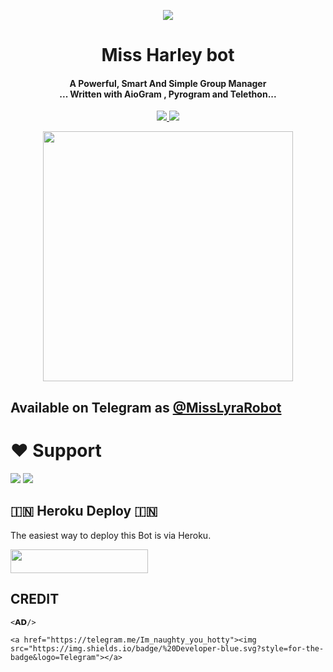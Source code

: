 <p align="center">
  <img src="https://te.legra.ph/file/fb852c168f7dfb653f59e.jpg">
</p>

<h1 align="center"><b> Miss Harley bot </b></h1>

<h4 align="center">A Powerful, Smart And Simple Group Manager <br> ... Written with AioGram , Pyrogram and Telethon...</h4>
<p align='center'>
  <a href="https://www.python.org/" alt="made-with-python"> <img src="https://img.shields.io/badge/Made%20with-Python-1f425f.svg?style=flat-square&logo=python&color=blue" /> </a>
  <a href="https://github.com/AdarshuXD/Harleybot/graphs/commit-activity" alt="Maintenance"> <img src="https://img.shields.io/badge/Maintained%3F-yes-green.svg?style=flat-square" /> </a>
</p>

<p align="center"><a href="https://t.me/MissHarleybot"><img src="(https://te.legra.ph/file/fb852c168f7dfb653f59e.jpg)" width="400"></a></p>

## Available on Telegram as [@MissLyraRobot](https://t.me/MissLyraRobot)

# ❤️ Support
<a href="https://t.me/OfficialAD"><img src="https://img.shields.io/badge/Join-Telegram%20Channel-red.svg?logo=Telegram"></a>
<a href="https://t.me/Anmol_Dost"><img src="https://img.shields.io/badge/Join-Telegram%20Group-blue.svg?logo=telegram"></a>


## 🇮🇳 Heroku Deploy 🇮🇳
The easiest way to deploy this Bot is via Heroku.

<p align="left"><a href="https://heroku.com/deploy?template=https://github.com/AdarshuXD/Harleybot"> <img src="https://img.shields.io/badge/Deploy%20To%20Heroku-black?style=for-the-badge&logo=heroku" width="220" height="38.45"/></a></p>



## CREDIT
```
<𝗔𝗗/>

<a href="https://telegram.me/Im_naughty_you_hotty"><img src="https://img.shields.io/badge/%20Developer-blue.svg?style=for-the-badge&logo=Telegram"></a>

```

 
```
